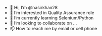 - 👋 Hi, I’m @nasirkhan28
- 👀 I’m interested in Quality Assurance role
- 🌱 I’m currently learning Selenium/Python
- 💞️ I’m looking to collaborate on ...
- 📫 How to reach me by email or cell phone

<!---
nasirkhan28/nasirkhan28 is a ✨ special ✨ repository because its `README.md` (this file) appears on your GitHub profile.
You can click the Preview link to take a look at your changes.
--->
